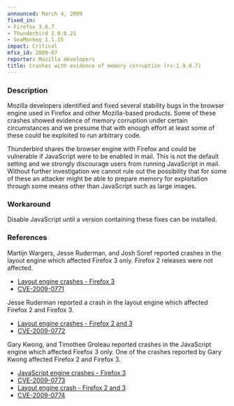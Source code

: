 ```yaml
---
announced: March 4, 2009
fixed_in:
- Firefox 3.0.7
- Thunderbird 2.0.0.21
- SeaMonkey 1.1.15
impact: Critical
mfsa_id: 2009-07
reporter: Mozilla developers
title: Crashes with evidence of memory corruption (rv:1.9.0.7)
---
```


<h3>Description</h3>

<p>Mozilla developers identified and fixed several stability bugs in
the browser engine used in Firefox and other Mozilla-based
products. Some of these crashes showed evidence of memory corruption
under certain circumstances and we presume that with enough effort at
least some of these could be exploited to run arbitrary code.</p>

<p class="note">Thunderbird shares the browser engine with Firefox and
could be vulnerable if JavaScript were to be enabled in mail. This is
not the default setting and we strongly discourage users from running
JavaScript in mail. Without further investigation we cannot rule out
the possibility that for some of these an attacker might be able to
prepare memory for exploitation through some means other than
JavaScript such as large images.</p>

<h3>Workaround</h3>

<p>Disable JavaScript until a version containing these fixes can be
installed.</p>


<h3>References</h3>

<p>Martijn Wargers, Jesse Ruderman, and Josh Soref reported crashes in
the layout engine which affected Firefox 3 only.  Firefox 2 releases
were not affected.</p>

<ul>
  <li><a href="https://bugzilla.mozilla.org/buglist.cgi?bug_id=424276,435209,436965,460706,466057,468578,471594,472502">Layout engine crashes - Firefox 3</a></li>
  <li><a class="ex-ref" href="http://cve.mitre.org/cgi-bin/cvename.cgi?name=CVE-2009-0771">CVE-2009-0771</a></li>
</ul>

<p>Jesse Ruderman reported a crash in the layout engine which affected
Firefox 2 and Firefox 3.</p>

<ul>
  <li><a href="https://bugzilla.mozilla.org/show_bug.cgi?id=475136">Layout engine crashes - Firefox 2 and 3</a></li>
  <li><a class="ex-ref" href="http://cve.mitre.org/cgi-bin/cvename.cgi?name=CVE-2009-0772">CVE-2009-0772</a></li>
</ul>

<p>Gary Kwong, and Timothee Groleau reported crashes in the JavaScript
engine which affected Firefox 3 only.  One of the crashes reported by
Gary Kwong affected Firefox 2 and Firefox 3.</p>

<ul>
  <li><a href="https://bugzilla.mozilla.org/buglist.cgi?bug_id=457521,467499,472787">JavaScript engine crashes - Firefox 3</a></li>
  <li><a class="ex-ref" href="http://cve.mitre.org/cgi-bin/cvename.cgi?name=CVE-2009-0773">CVE-2009-0773</a></li>
  <li><a href="https://bugzilla.mozilla.org/show_bug.cgi?id=473709">Layout engine crash - Firefox 2 and 3</a></li>
  <li><a class="ex-ref" href="http://cve.mitre.org/cgi-bin/cvename.cgi?name=CVE-2009-0774">CVE-2009-0774</a></li>
</ul>



